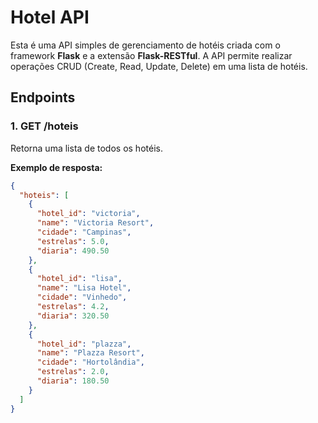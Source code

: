# Hotel API

Esta é uma API simples de gerenciamento de hotéis criada com o framework **Flask** e a extensão **Flask-RESTful**. A API permite realizar operações CRUD (Create, Read, Update, Delete) em uma lista de hotéis.

## Endpoints

### 1. **GET /hoteis**
Retorna uma lista de todos os hotéis.

**Exemplo de resposta:**

```json
{
  "hoteis": [
    {
      "hotel_id": "victoria",
      "name": "Victoria Resort",
      "cidade": "Campinas",
      "estrelas": 5.0,
      "diaria": 490.50
    },
    {
      "hotel_id": "lisa",
      "name": "Lisa Hotel",
      "cidade": "Vinhedo",
      "estrelas": 4.2,
      "diaria": 320.50
    },
    {
      "hotel_id": "plazza",
      "name": "Plazza Resort",
      "cidade": "Hortolândia",
      "estrelas": 2.0,
      "diaria": 180.50
    }
  ]
}
